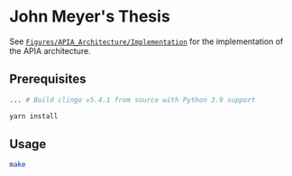 [`Figures/APIA_Architecture/Implementation`]: Figures/APIA_Architecture/Implementation

# John Meyer's Thesis

See [`Figures/APIA_Architecture/Implementation`] for the implementation of the APIA architecture.

## Prerequisites

```bash
... # Build clingo v5.4.1 from source with Python 3.9 support

yarn install
```

## Usage

```bash
make
```
